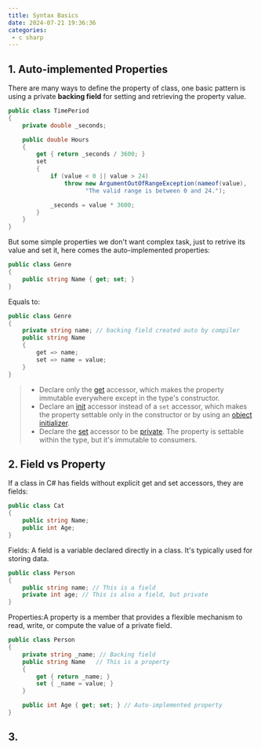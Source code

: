 ```yaml
---
title: Syntax Basics
date: 2024-07-21 19:36:36
categories:
 - c sharp
---
```


## 1. Auto-implemented Properties

There are many ways to define the property of class, one basic pattern is using a private **backing field** for setting and retrieving the property value. 
```c#
public class TimePeriod
{
    private double _seconds;

    public double Hours
    {
        get { return _seconds / 3600; }
        set
        {
            if (value < 0 || value > 24)
                throw new ArgumentOutOfRangeException(nameof(value),
                      "The valid range is between 0 and 24.");

            _seconds = value * 3600;
        }
    }
}
```

But some simple properties we don't want complex task, just to retrive its value and set it, here comes the auto-implemented properties:

```c#
public class Genre
{
    public string Name { get; set; }
}
```

Equals to:
```c#
public class Genre
{
    private string name; // backing field created auto by compiler
    public string Name
    {
        get => name;
        set => name = value;
    }
}
```

> - Declare only the [get](https://learn.microsoft.com/en-us/dotnet/csharp/language-reference/keywords/get) accessor, which makes the property immutable everywhere except in the type's constructor.
> - Declare an [init](https://learn.microsoft.com/en-us/dotnet/csharp/language-reference/keywords/init) accessor instead of a `set` accessor, which makes the property settable only in the constructor or by using an [object initializer](https://learn.microsoft.com/en-us/dotnet/csharp/programming-guide/classes-and-structs/object-and-collection-initializers).
> - Declare the [set](https://learn.microsoft.com/en-us/dotnet/csharp/language-reference/keywords/set) accessor to be [private](https://learn.microsoft.com/en-us/dotnet/csharp/language-reference/keywords/private). The property is settable within the type, but it's immutable to consumers.

## 2. Field vs Property

If a class in C# has fields without explicit get and set accessors, they are fields:

```c#
public class Cat
{
    public string Name;
    public int Age;
}
```

Fields: A field is a variable declared directly in a class. It's typically used for storing data.

```c#
public class Person
{
    public string name; // This is a field
    private int age; // This is also a field, but private
}
```

Properties:A property is a member that provides a flexible mechanism to read, write, or compute the value of a private field.

```c#
public class Person
{
    private string _name; // Backing field
    public string Name   // This is a property
    {
        get { return _name; }
        set { _name = value; }
    }

    public int Age { get; set; } // Auto-implemented property
}
```

## 3. 
